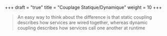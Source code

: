 +++
draft = "true"
title = "Couplage Statique/Dynamique"
weight = 10
+++

> An easy way to think about the difference is that static coupling describes how services are wired together, whereas dynamic coupling describes how services call one another at runtime
